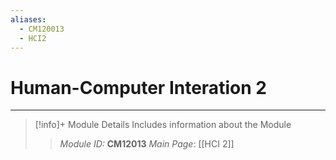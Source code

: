 ```yaml
---
aliases:
  - CM120013
  - HCI2
---
```

# Human-Computer Interation 2
---
> [!info]+ Module Details
> Includes information about the Module
> > *Module ID:* **CM12013**
> > *Main Page*: [[HCI 2]]
